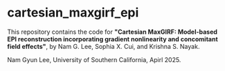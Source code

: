 # cartesian_maxgirf_epi

This repository contains the code for
**"Cartesian MaxGIRF: Model-based EPI reconstruction incorporating gradient nonlinearity and concomitant field effects"**, by Nam G. Lee, Sophia X. Cui, and Krishna S. Nayak.

Nam Gyun Lee, University of Southern California, Apirl 2025.
